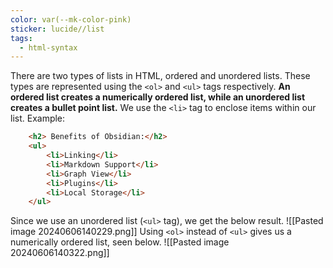 ```yaml
---
color: var(--mk-color-pink)
sticker: lucide//list
tags:
  - html-syntax
---
```

There are two types of lists in HTML, ordered and unordered lists. These types are represented using the `<ol>` and `<ul>` tags respectively. **An ordered list creates a numerically ordered list, while an unordered list creates a bullet point list.** We use the `<li>` tag to enclose items within our list. Example:

~~~html
    <h2> Benefits of Obsidian:</h2>
    <ul>
        <li>Linking</li>
        <li>Markdown Support</li>
        <li>Graph View</li>
        <li>Plugins</li>
        <li>Local Storage</li>
    </ul>
~~~
Since we use an unordered list (`<ul>` tag), we get the below result.
![[Pasted image 20240606140229.png]]
Using `<ol>` instead of `<ul>` gives us a numerically ordered list, seen below.
![[Pasted image 20240606140322.png]]

